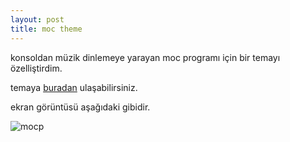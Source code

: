 ```yaml
---
layout: post
title: moc theme
---
```


konsoldan müzik dinlemeye yarayan moc programı için bir temayı özelliştirdim.

temaya [buradan](https://gist.github.com/862866) ulaşabilirsiniz.

ekran görüntüsü aşağıdaki gibidir.

![mocp](http://ecylmz.com/file/mocp.png)
